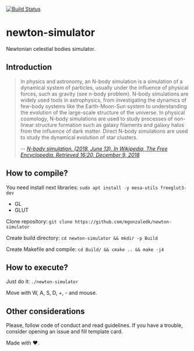 [![Build Status](https://travis-ci.com/mgonzaledk/newton-simulator.svg?branch=master)](https://travis-ci.com/mgonzaledk/newton-simulator)

# newton-simulator
Newtonian celestial bodies simulator.

## Introduction
> In physics and astronomy, an N-body simulation is a simulation of a dynamical system of particles, usually under the influence of physical forces, such as gravity (see n-body problem). N-body simulations are widely used tools in astrophysics, from investigating the dynamics of few-body systems like the Earth-Moon-Sun system to understanding the evolution of the large-scale structure of the universe. In physical cosmology, N-body simulations are used to study processes of non-linear structure formation such as galaxy filaments and galaxy halos from the influence of dark matter. Direct N-body simulations are used to study the dynamical evolution of star clusters.
>
> -- <cite>[N-body simulation. (2018, June 13). In Wikipedia, The Free Encyclopedia. Retrieved 16:20, December 9, 2018][1]</cite>

[1]:https://en.wikipedia.org/wiki/N-body_simulation

## How to compile?
You need install next libraries: ```sudo apt install -y mesa-utils freeglut3-dev```
- GL
- GLUT

Clone repository:
```git clone https://github.com/mgonzaledk/newton-simulator```

Create build directory:
```cd newton-simulator && mkdir -p Build```

Create Makefile and compile:
```cd Build/ && cmake .. && make -j4```

## How to execute?
Just do it:
```./newton-simulator```

Move with W, A, S, D, +, - and mouse.

## Other considerations
Please, follow code of conduct and read guidelines. If you have a trouble, consider opening an issue and fill template card.

Made with :heart:.
